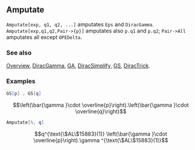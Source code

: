 ## Amputate

`Amputate[exp, q1, q2, ...]` amputates `Eps` and `DiracGamma`. `Amputate[exp,q1,q2,Pair->{p}]` amputates also `p.q1` and `p.q2`; `Pair->All` amputates all except `OPEDelta`.

### See also

[Overview](Extra/FeynCalc.md), [DiracGamma](DiracGamma.md), [GA](GA.md), [DiracSimplify](DiracSimplify.md), [GS](GS.md), [DiracTrick](DiracTrick.md).

### Examples

```mathematica
GS[p] . GS[q]
```

$$\left(\bar{\gamma }\cdot \overline{p}\right).\left(\bar{\gamma }\cdot \overline{q}\right)$$

```mathematica
Amputate[%, q]
```

$$q^{\text{\$AL\$15883}(1)} \left(\bar{\gamma }\cdot \overline{p}\right).\gamma ^{\text{\$AL\$15883}(1)}$$
